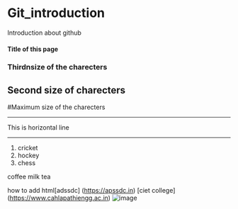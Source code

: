 # Git_introduction
Introduction about github
#### Title of this page
### Thirdnsize of the charecters
## Second size of charecters
#Maximum size of the charecters

*** 
This is horizontal line
***
1. cricket
2. hockey
3. chess

 coffee
 milk
 tea

 how to add html[adssdc] (https://apssdc.in)
 [ciet college] (https://www.cahlapathiengg.ac.in)
 ![image ](http://cdn.akc.org/content/article-body-image/samoyed_cute_puppies.jpg)
 
